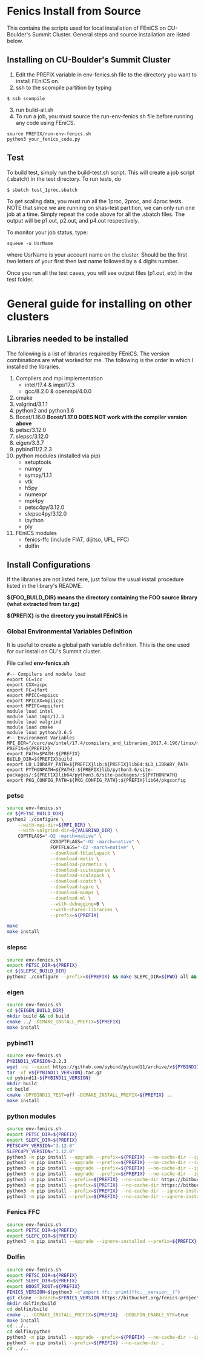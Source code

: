 # Fenics Install from Source
This contains the scripts used for local installation of FEniCS on CU-Boulder's Summit Cluster. General steps and source installation are listed below.

## Installing on CU-Boulder's Summit Cluster
1. Edit the PREFIX variable in env-fenics.sh file to the directory you want to install FEniCS on.
2. ssh to the scompile partition by typing
```
$ ssh scompile
```
3. run build-all.sh 
4. To run a job, you must source the run-env-fenics.sh file before running any code using FEniCS. 
```
source PREFIX/run-env-fenics.sh
python3 your_fenics_code.py
```

## Test
To build test, simply run the build-test.sh script. This will create a job script (.sbatch) in the test directory.
To run tests, do
```
$ sbatch test_1proc.sbatch
```
To get scaling data, you must run all the 1proc, 2proc, and 4proc tests. NOTE that since we are running on shas-test partition, we can only run one job at a time. Simply repeat the code above for all the .sbatch files. The output will be p1.out, p2.out, and p4.out respectively.

To monitor your job status, type:
```
squeue -u UsrName
```
where UsrName is your account name on the cluster. Should be the first two letters of your first then last name followed by a 4 digits number. 

Once you run all the test cases, you will see output files (p1.out, etc) in the test folder. 
# General guide for installing on other clusters
## Libraries needed to be installed
The following is a list of libraries required by FEniCS. The version combinations are what worked for me. The following is the order in which I installed the libraries. 
1. Compilers and mpi implementation 
    - intel/17.4 & impi/17.3
    - gcc/8.2.0 & openmpi/4.0.0
2. cmake
3. valgrind/3.1.1
4. python2 and python3.6
5. Boost/1.16.0 **Boost/1.17.0 DOES NOT work with the compiler version above**
7. petsc/3.12.0
8. slepsc/3.12.0
6. eigen/3.3.7
9. pybind11/2.2.3
10. python modules (installed via pip)
    - setuptools
    - numpy
    - sympy/1.1.1
    - vtk
    - h5py
    - numexpr
    - mpi4py
    - petsc4py/3.12.0
    - slepsc4py/3.12.0
    - ipython
    - ply
11. FEniCS modules
    - fenics-ffc (include FIAT, dijitso, UFL, FFC)
    - dolfin


## Install Configurations
If the libraries are not listed here, just follow the usual install procedure listed in the library's README. 

**${FOO_BUILD_DIR} means the directory containing the FOO source library (what extracted from tar.gz)** 

**${PREFIX} is the directory you install FEniCS in**
### Global Environmental Variables Definition 
It is useful to create a global path variable definition. This is the one used for our install on CU's Summit cluster. 

File called **env-fenics.sh**
```
#-- Compilers and module load
export CC=icc
export CXX=icpc
export FC=ifort
export MPICC=mpiicc
export MPICXX=mpiicpc
export MPIFC=mpiifort
module load intel
module load impi/17.3
module load valgrind
module load cmake
module load python/3.6.5
#-- Environment Variables
MPI_DIR="/curc/sw/intel/17.4/compilers_and_libraries_2017.4.196/linux/mpi/intel64"
PREFIX=${PREFIX}
export PATH=$PATH:${PREFIX}
BUILD_DIR=${PREFIX}build
export LD_LIBRARY_PATH=${PREFIX}lib:${PREFIX}lib64:$LD_LIBRARY_PATH
export PYTHONPATH=${PATH}:${PREFIX}lib/python3.6/site-packages/:${PREFIX}lib64/python3.6/site-packages/:${PYTHONPATH}
export PKG_CONFIG_PATH=${PKG_CONFIG_PATH}:${PREFIX}lib64/pkgconfig

```

### petsc
``` sh
source env-fenics.sh
cd ${PETSC_BUILD_DIR}
python2 ./configure \
    --with-mpi-dir=${MPI_DIR} \
    --with-valgrind-dir=${VALGRIND_DIR} \
    COPTFLAGS="-O2 -march=native" \
                CXXOPTFLAGS="-O2 -march=native" \
                FOPTFLAGS="-O2 -march=native" \
                --download-fblaslapack \
                --download-metis \
                --download-parmetis \
                --download-suitesparse \
                --download-scalapack \
                --download-scotch \
                --download-hypre \
                --download-mumps \
                --download-ml \
                --with-debugging=0 \
                --with-shared-libraries \
                --prefix=${PREFIX}

make
make install
```
### slepsc
``` sh
source env-fenics.sh
export PETSC_DIR=${PREFIX}
cd ${SLEPSC_BUILD_DIR}
python2 ./configure --prefix=${PREFIX} && make SLEPC_DIR=${PWD} all && make install
```
### eigen
``` sh
source env-fenics.sh
cd ${EIGEN_BUILD_DIR}
mkdir build && cd build
cmake ../ -DCMAKE_INSTALL_PREFIX=${PREFIX}
make install
```

### pybind11
``` sh
source env-fenics.sh
PYBIND11_VERSION=2.2.3
wget -nc --quiet https://github.com/pybind/pybind11/archive/v${PYBIND11_VERSION}.tar.gz
tar -xf v${PYBIND11_VERSION}.tar.gz
cd pybind11-${PYBIND11_VERSION}
mkdir build
cd build
cmake -DPYBIND11_TEST=off -DCMAKE_INSTALL_PREFIX=${PREFIX} ..
make install
```

### python modules
``` sh
source env-fenics.sh
export PETSC_DIR=${PREFIX}
export SLEPC_DIR=${PREFIX}
PETSC4PY_VERSION="3.12.0"
SLEPC4PY_VERSION="3.12.0"
python3 -m pip install --upgrade --prefix=${PREFIX} --no-cache-dir --ignore-installed numpy
python3 -m pip install --upgrade --prefix=${PREFIX} --no-cache-dir --ignore-installed setuptools
python3 -m pip install --upgrade --prefix=${PREFIX} --no-cache-dir --ignore-installed h5py numexpr
python3 -m pip install --upgrade --prefix=${PREFIX} --no-cache-dir --ignore-installed mpi4py
python3 -m pip install --prefix=${PREFIX} --no-cache-dir https://bitbucket.org/petsc/petsc4py/downloads/petsc4py-${PETSC4PY_VERSION}.tar.gz
python3 -m pip install --prefix=${PREFIX} --no-cache-dir https://bitbucket.org/slepc/slepc4py/downloads/slepc4py-${SLEPC4PY_VERSION}.tar.gz
python3 -m pip install --prefix=${PREFIX} --no-cache-dir --ignore-installed ipython ply
python3 -m pip install --prefix=${PREFIX} --no-cache-dir --ignore-installed sympy==1.1.1
```

### Fenics FFC
``` sh
source env-fenics.sh
export PETSC_DIR=${PREFIX}
export SLEPC_DIR=${PREFIX}
python3 -m pip install --upgrade --ignore-installed --prefix=${PREFIX} --no-cache-dir fenics-ffc
```

### Dolfin
``` sh
source env-fenics.sh
export PETSC_DIR=${PREFIX}
export SLEPC_DIR=${PREFIX}
export BOOST_ROOT=${PREFIX}
FENICS_VERSION=$(python3 -c"import ffc; print(ffc.__version__)")
git clone --branch=$FENICS_VERSION https://bitbucket.org/fenics-project/dolfin
mkdir dolfin/build 
cd dolfin/build 
cmake .. -DCMAKE_INSTALL_PREFIX=${PREFIX}  -DDOLFIN_ENABLE_VTK=true
make install 
cd ../..
cd dolfin/python
python3 -m pip install --upgrade --prefix=${PREFIX} --no-cache-dir --ignore-installed setuptools 
python3 -m pip install --prefix=${PREFIX} --no-cache-dir .
cd ../..

```
